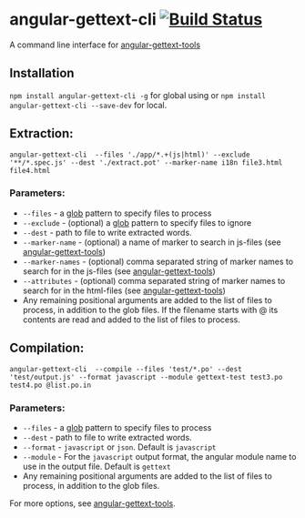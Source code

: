 angular-gettext-cli [![Build Status](https://travis-ci.org/huston007/angular-gettext-cli.svg?branch=master)](https://travis-ci.org/huston007/angular-gettext-cli)
===================

A command line interface for [angular-gettext-tools](https://github.com/rubenv/angular-gettext-tools)

## Installation

`npm install angular-gettext-cli -g` for global using or
`npm install angular-gettext-cli --save-dev` for local.

## Extraction:

`angular-gettext-cli  --files './app/*.+(js|html)' --exclude '**/*.spec.js' --dest './extract.pot' --marker-name i18n file3.html file4.html`

### Parameters:
* `--files` - a [glob](https://github.com/isaacs/node-glob) pattern to specify files to process
* `--exclude` - (optional) a [glob](https://github.com/isaacs/node-glob) pattern to specify files to ignore
* `--dest` - path to file to write extracted words.
* `--marker-name` - (optional) a name of marker to search in js-files (see [angular-gettext-tools](https://github.com/rubenv/angular-gettext-tools#options))
* `--marker-names` - (optional) comma separated string of marker names to search for in the js-files (see [angular-gettext-tools](https://github.com/rubenv/angular-gettext-tools#options))
* `--attributes` - (optional) comma separated string of marker names to search for in the html-files (see [angular-gettext-tools](https://github.com/rubenv/angular-gettext-tools#options))
* Any remaining positional arguments are added to the list of files to process, in addition to the glob files. If the filename starts with @ its contents are read and added to the list of files to process.

## Compilation:

`angular-gettext-cli  --compile --files 'test/*.po' --dest 'test/output.js' --format javascript --module gettext-test test3.po test4.po @list.po.in`

### Parameters:
* `--files` - a [glob](https://github.com/isaacs/node-glob) pattern to specify files to process
* `--dest` - path to file to write extracted words.
* `--format` - `javascript` or `json`. Default is `javascript`
* `--module` - For the `javascript` output format, the angular module name to use in the output file. Default is `gettext`
* Any remaining positional arguments are added to the list of files to process, in addition to the glob files.

For more options, see [angular-gettext-tools](https://github.com/rubenv/angular-gettext-tools#options).
